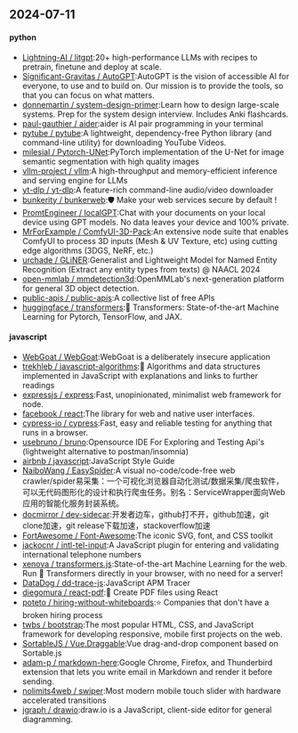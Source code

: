 ## 2024-07-11

#### python
* [Lightning-AI / litgpt](https://github.com/Lightning-AI/litgpt):20+ high-performance LLMs with recipes to pretrain, finetune and deploy at scale.
* [Significant-Gravitas / AutoGPT](https://github.com/Significant-Gravitas/AutoGPT):AutoGPT is the vision of accessible AI for everyone, to use and to build on. Our mission is to provide the tools, so that you can focus on what matters.
* [donnemartin / system-design-primer](https://github.com/donnemartin/system-design-primer):Learn how to design large-scale systems. Prep for the system design interview. Includes Anki flashcards.
* [paul-gauthier / aider](https://github.com/paul-gauthier/aider):aider is AI pair programming in your terminal
* [pytube / pytube](https://github.com/pytube/pytube):A lightweight, dependency-free Python library (and command-line utility) for downloading YouTube Videos.
* [milesial / Pytorch-UNet](https://github.com/milesial/Pytorch-UNet):PyTorch implementation of the U-Net for image semantic segmentation with high quality images
* [vllm-project / vllm](https://github.com/vllm-project/vllm):A high-throughput and memory-efficient inference and serving engine for LLMs
* [yt-dlp / yt-dlp](https://github.com/yt-dlp/yt-dlp):A feature-rich command-line audio/video downloader
* [bunkerity / bunkerweb](https://github.com/bunkerity/bunkerweb):🛡️ Make your web services secure by default !
* [PromtEngineer / localGPT](https://github.com/PromtEngineer/localGPT):Chat with your documents on your local device using GPT models. No data leaves your device and 100% private.
* [MrForExample / ComfyUI-3D-Pack](https://github.com/MrForExample/ComfyUI-3D-Pack):An extensive node suite that enables ComfyUI to process 3D inputs (Mesh & UV Texture, etc) using cutting edge algorithms (3DGS, NeRF, etc.)
* [urchade / GLiNER](https://github.com/urchade/GLiNER):Generalist and Lightweight Model for Named Entity Recognition (Extract any entity types from texts) @ NAACL 2024
* [open-mmlab / mmdetection3d](https://github.com/open-mmlab/mmdetection3d):OpenMMLab's next-generation platform for general 3D object detection.
* [public-apis / public-apis](https://github.com/public-apis/public-apis):A collective list of free APIs
* [huggingface / transformers](https://github.com/huggingface/transformers):🤗 Transformers: State-of-the-art Machine Learning for Pytorch, TensorFlow, and JAX.

#### javascript
* [WebGoat / WebGoat](https://github.com/WebGoat/WebGoat):WebGoat is a deliberately insecure application
* [trekhleb / javascript-algorithms](https://github.com/trekhleb/javascript-algorithms):📝 Algorithms and data structures implemented in JavaScript with explanations and links to further readings
* [expressjs / express](https://github.com/expressjs/express):Fast, unopinionated, minimalist web framework for node.
* [facebook / react](https://github.com/facebook/react):The library for web and native user interfaces.
* [cypress-io / cypress](https://github.com/cypress-io/cypress):Fast, easy and reliable testing for anything that runs in a browser.
* [usebruno / bruno](https://github.com/usebruno/bruno):Opensource IDE For Exploring and Testing Api's (lightweight alternative to postman/insomnia)
* [airbnb / javascript](https://github.com/airbnb/javascript):JavaScript Style Guide
* [NaiboWang / EasySpider](https://github.com/NaiboWang/EasySpider):A visual no-code/code-free web crawler/spider易采集：一个可视化浏览器自动化测试/数据采集/爬虫软件，可以无代码图形化的设计和执行爬虫任务。别名：ServiceWrapper面向Web应用的智能化服务封装系统。
* [docmirror / dev-sidecar](https://github.com/docmirror/dev-sidecar):开发者边车，github打不开，github加速，git clone加速，git release下载加速，stackoverflow加速
* [FortAwesome / Font-Awesome](https://github.com/FortAwesome/Font-Awesome):The iconic SVG, font, and CSS toolkit
* [jackocnr / intl-tel-input](https://github.com/jackocnr/intl-tel-input):A JavaScript plugin for entering and validating international telephone numbers
* [xenova / transformers.js](https://github.com/xenova/transformers.js):State-of-the-art Machine Learning for the web. Run 🤗 Transformers directly in your browser, with no need for a server!
* [DataDog / dd-trace-js](https://github.com/DataDog/dd-trace-js):JavaScript APM Tracer
* [diegomura / react-pdf](https://github.com/diegomura/react-pdf):📄 Create PDF files using React
* [poteto / hiring-without-whiteboards](https://github.com/poteto/hiring-without-whiteboards):⭐️ Companies that don't have a broken hiring process
* [twbs / bootstrap](https://github.com/twbs/bootstrap):The most popular HTML, CSS, and JavaScript framework for developing responsive, mobile first projects on the web.
* [SortableJS / Vue.Draggable](https://github.com/SortableJS/Vue.Draggable):Vue drag-and-drop component based on Sortable.js
* [adam-p / markdown-here](https://github.com/adam-p/markdown-here):Google Chrome, Firefox, and Thunderbird extension that lets you write email in Markdown and render it before sending.
* [nolimits4web / swiper](https://github.com/nolimits4web/swiper):Most modern mobile touch slider with hardware accelerated transitions
* [jgraph / drawio](https://github.com/jgraph/drawio):draw.io is a JavaScript, client-side editor for general diagramming.
